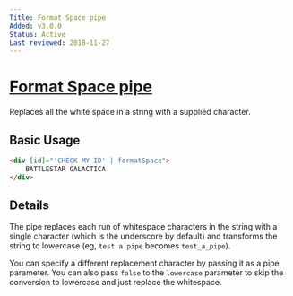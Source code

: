 ```yaml
---
Title: Format Space pipe
Added: v3.0.0
Status: Active
Last reviewed: 2018-11-27
---
```


# [Format Space pipe](../../lib/core/pipes/format-space.pipe.ts "Defined in format-space.pipe.ts")

Replaces all the white space in a string with a supplied character.

## Basic Usage

<!-- {% raw %} -->

```HTML
<div [id]="'CHECK MY ID' | formatSpace"> 
    BATTLESTAR GALACTICA 
</div>
```

<!-- {% endraw %} -->

## Details

The pipe replaces each run of whitespace characters in the string with a single character
(which is the underscore by default) and transforms the string to lowercase (eg, `test a pipe`
becomes `test_a_pipe`).

You can specify a different replacement character by passing it as a pipe parameter.
You can also pass `false` to the `lowercase` parameter to skip the conversion to lowercase
and just replace the whitespace.

